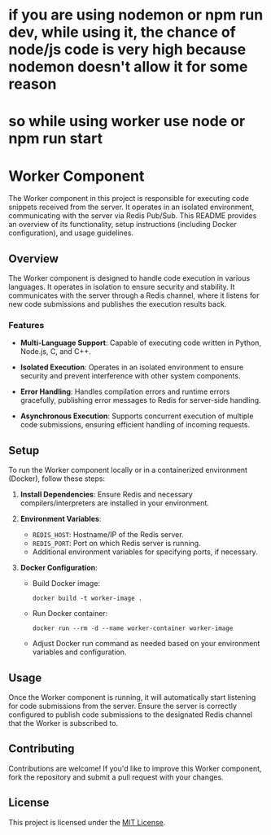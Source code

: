 # if you are using nodemon or npm run dev, while using it, the chance of node/js code is very high because nodemon doesn't allow it for some reason
# so while using worker use node or npm run start

# Worker Component

The Worker component in this project is responsible for executing code snippets received from the server. It operates in an isolated environment, communicating with the server via Redis Pub/Sub. This README provides an overview of its functionality, setup instructions (including Docker configuration), and usage guidelines.

## Overview

The Worker component is designed to handle code execution in various languages. It operates in isolation to ensure security and stability. It communicates with the server through a Redis channel, where it listens for new code submissions and publishes the execution results back.

### Features

- **Multi-Language Support**: Capable of executing code written in Python, Node.js, C, and C++.
  
- **Isolated Execution**: Operates in an isolated environment to ensure security and prevent interference with other system components.
  
- **Error Handling**: Handles compilation errors and runtime errors gracefully, publishing error messages to Redis for server-side handling.

- **Asynchronous Execution**: Supports concurrent execution of multiple code submissions, ensuring efficient handling of incoming requests.

## Setup

To run the Worker component locally or in a containerized environment (Docker), follow these steps:

1. **Install Dependencies**: Ensure Redis and necessary compilers/interpreters are installed in your environment.

2. **Environment Variables**:
   - `REDIS_HOST`: Hostname/IP of the Redis server.
   - `REDIS_PORT`: Port on which Redis server is running.
   - Additional environment variables for specifying ports, if necessary.

3. **Docker Configuration**:
   - Build Docker image:
     ```
     docker build -t worker-image .
     ```
   - Run Docker container:
     ```
     docker run --rm -d --name worker-container worker-image
     ```
   - Adjust Docker run command as needed based on your environment variables and configuration.

## Usage

Once the Worker component is running, it will automatically start listening for code submissions from the server. Ensure the server is correctly configured to publish code submissions to the designated Redis channel that the Worker is subscribed to.

## Contributing

Contributions are welcome! If you'd like to improve this Worker component, fork the repository and submit a pull request with your changes.

## License

This project is licensed under the [MIT License](https://github.com/CODECZERO/OnlineCodeCompiler/blob/main/MIT-LICENSE.txt).
